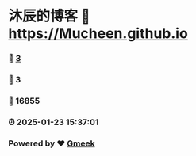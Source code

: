 # 沐辰的博客 :link: https://Mucheen.github.io 
### :page_facing_up: [3](https://Mucheen.github.io/tag.html) 
### :speech_balloon: 3 
### :hibiscus: 16855 
### :alarm_clock: 2025-01-23 15:37:01 
### Powered by :heart: [Gmeek](https://github.com/Meekdai/Gmeek)
